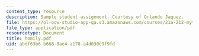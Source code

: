 ```yaml
---
content_type: resource
description: Sample student assignment. Courtesy of Orlando Jaquez.
file: https://ol-ocw-studio-app-qa.s3.amazonaws.com/courses/21a-212-myth-ritual-and-symbolism-spring-2004/abdf63b6b6688ae4a178a4d030c9f9fd_homily.pdf
file_type: application/pdf
resourcetype: Document
title: homily.pdf
uid: abdf63b6-b668-8ae4-a178-a4d030c9f9fd
---
```

